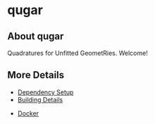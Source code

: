 # qugar

<!-- [![ci](https://github.com/pantolin/QUGaR/actions/workflows/ci.yml/badge.svg)](https://github.com/pantolin/QUGaR/actions/workflows/ci.yml)
[![codecov](https://codecov.io/gh/pantolin/QUGaR/branch/main/graph/badge.svg)](https://codecov.io/gh/pantolin/QUGaR)
[![CodeQL](https://github.com/pantolin/QUGaR/actions/workflows/codeql-analysis.yml/badge.svg)](https://github.com/pantolin/QUGaR/actions/workflows/codeql-analysis.yml) -->

## About qugar
Quadratures for Unfitted GeometRies. Welcome!


## More Details

 * [Dependency Setup](README_dependencies.md)
 * [Building Details](README_building.md)
 <!-- * [Troubleshooting](README_troubleshooting.md) -->
 * [Docker](README_docker.md)
